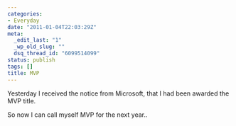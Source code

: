 ```yaml
---
categories:
- Everyday
date: "2011-01-04T22:03:29Z"
meta:
  _edit_last: "1"
  _wp_old_slug: ""
  dsq_thread_id: "6099514099"
status: publish
tags: []
title: MVP
---
```

Yesterday I received the notice from Microsoft, that I had been awarded the MVP title.

So now I can call myself MVP for the next year..

